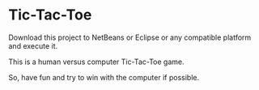 # Tic-Tac-Toe

Download this project to NetBeans or Eclipse or any compatible platform and execute it.

This is a human versus computer Tic-Tac-Toe game.

So, have fun and try to win with the computer if possible.
